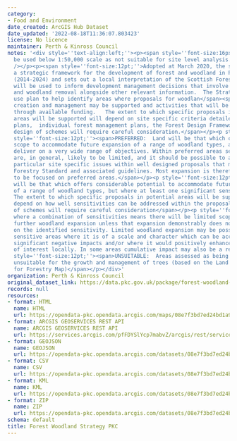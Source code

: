 ```yaml
---
category:
- Food and Environment
date_created: ArcGIS Hub Dataset
date_updated: '2022-08-18T11:36:07.803423'
license: No licence
maintainer: Perth & Kinross Council
notes: '<div style=''text-align:left;''><p><span style=''font-size:16px;''>Not to
  be used below 1:50,000 scale as not suitable for site level analysis.</span><br
  /></p><p><span style=''font-size:12pt;''>Adopted at March 2020, the strategy provides
  a strategic framework for the development of forest and woodland in Perth and Kinross
  (2014-2024) and sets out a local interpretation of the Scottish Forestry Strategy.  It
  will be used to inform development management decisions that involve woodland creation
  and woodland removal alongside other relevant information.  The Strategy is a land
  use plan to help identify areas where proposals for woodlan</span><span style=''font-size:12pt;''>d
  creation and management may be supported and activities that will be encouraged
  through available funding.   The extent to which specific proposals in potential
  areas will be supported will depend on site specific criteria detailed with in action
  plans,  individual forest management plans, the Forest Design Framework etc.  The
  design of schemes will require careful consideration.</span></p><p style=''font-size:12pt;''><span>CLASS:</span></p><p
  style=''font-size:12pt;''><span>PREFERRED:  Land will be that which offers the greatest
  scope to accommodate future expansion of a range of woodland types, and hence, to
  deliver on a very wide range of objectives. Within preferred areas sensitivities
  are, in general, likely to be limited, and it should be possible to address any
  particular site specific issues within well designed proposals that meet the UK
  Forestry Standard and associated guidelines. Most expansion is therefore likely
  to be focused on preferred areas.</span></p><p style=''font-size:12pt;''><span>POTENTIAL:  Land
  will be that which offers considerable potential to accommodate future expansion
  of a range of woodland types, but where at least one significant sensitivity exists.
  The extent to which specific proposals in potential areas will be supported will
  depend on how well sensitivities can be addressed within the proposals. The design
  of schemes will require careful consideration</span></p><p style=''font-size:12pt;''><span>SENSITIVE:  Areas
  where a combination of sensitivities means there will be limited scope to accommodate
  further woodland expansion unless that expansion demonstrably does not impact negatively
  on the identified sensitivity. Limited woodland expansion may be possible within
  sensitive areas where it is of a scale and character which can be accommodated without
  significant negative impacts and/or where it would positively enhance the features
  of interest locally. In some areas cumulative impact may also be a relevant consideration.</span></p><p
  style=''font-size:12pt;''><span>UNSUITABLE:  Areas assessed as being physically
  unsuitable for the growth and management of trees (based on the Land Capability
  for Forestry Map)</span></p></div>'
organization: Perth & Kinross Council
original_dataset_link: https://data.pkc.gov.uk/package/forest-woodland-strategy-pkc
records: null
resources:
- format: HTML
  name: HTML
  url: https://opendata-pkc.opendata.arcgis.com/maps/08e7f3bd7ed24bd1a978e91fa080442e_0
- format: ARCGIS GEOSERVICES REST API
  name: ARCGIS GEOSERVICES REST API
  url: https://services.arcgis.com/pfFDYSlYcp7mabvZ/arcgis/rest/services/Forest_Woodland_Strategy_PKC/FeatureServer/0
- format: GEOJSON
  name: GEOJSON
  url: https://opendata-pkc.opendata.arcgis.com/datasets/08e7f3bd7ed24bd1a978e91fa080442e_0.geojson?outSR=%7B%22latestWkid%22%3A27700%2C%22wkid%22%3A27700%7D
- format: CSV
  name: CSV
  url: https://opendata-pkc.opendata.arcgis.com/datasets/08e7f3bd7ed24bd1a978e91fa080442e_0.csv?outSR=%7B%22latestWkid%22%3A27700%2C%22wkid%22%3A27700%7D
- format: KML
  name: KML
  url: https://opendata-pkc.opendata.arcgis.com/datasets/08e7f3bd7ed24bd1a978e91fa080442e_0.kml?outSR=%7B%22latestWkid%22%3A27700%2C%22wkid%22%3A27700%7D
- format: ZIP
  name: ZIP
  url: https://opendata-pkc.opendata.arcgis.com/datasets/08e7f3bd7ed24bd1a978e91fa080442e_0.zip?outSR=%7B%22latestWkid%22%3A27700%2C%22wkid%22%3A27700%7D
schema: default
title: Forest Woodland Strategy PKC
---
```

